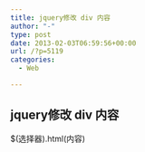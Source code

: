 ```yaml
---
title: jquery修改 div 内容
author: "-"
type: post
date: 2013-02-03T06:59:56+00:00
url: /?p=5119
categories:
  - Web

---
```

## jquery修改 div 内容
$(选择器).html(内容)